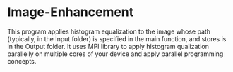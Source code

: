# Image-Enhancement
 This program applies histogram equalization to the image whose path (typically, in the Input folder) is specified in the main function, and stores is in the Output folder. It uses MPI library to apply histogram qualization parallelly on multiple cores of your device and apply parallel programming concepts.
